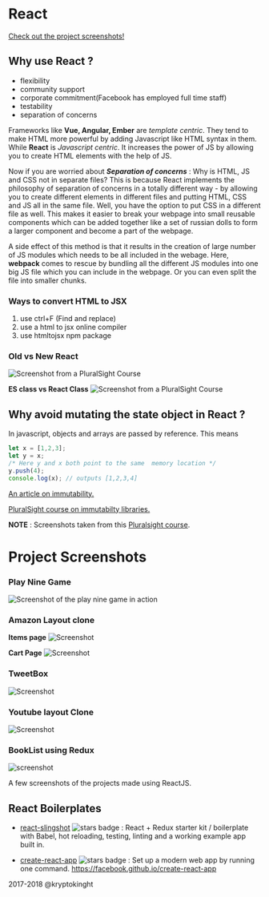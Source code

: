 # React
[Check out the project screenshots!](#project-screenshots)

## Why use React ?
* flexibility
* community support
* corporate commitment(Facebook has employed full time staff)
* testability
* separation of concerns
  
Frameworks like **Vue, Angular, Ember** are *template centric*. They tend to make HTML more powerful by adding Javascript like HTML syntax in them. While **React** is *Javascript centric*. It increases the power of JS by allowing you to create HTML elements with the help of JS.

 Now if you are worried about ***Separation of concerns*** : Why is HTML, JS and CSS not in separate files? This is because React implements the philosophy of separation of concerns in a totally different way - by allowing you to create different elements in different files and putting HTML, CSS and JS all in the same file. Well, you have the option to put CSS in a different file as well. This makes it easier to break your webpage into small reusable components which can be added together like a set of russian dolls to form a larger component and become a part of the webpage. 

 A side effect of this method is that it results in the creation of large number of JS modules which needs to be all included in the webage. Here, **webpack** comes to rescue by bundling all the different JS modules into one big JS file which you can include in the webpage. Or you can even split the file into smaller chunks. 

 ### Ways to convert HTML to JSX
 1. use ctrl+F (Find and replace)
 2. use a html to jsx online compiler
 3. use htmltojsx npm package

### Old vs New React
![Screenshot from a PluralSight Course](/screenshots/old_new_react.png)

**ES class vs React Class**
![Screenshot from a PluralSight Course](/screenshots/react_class.png)


## Why avoid mutating the state object in React ?
In javascript, objects and arrays are passed by reference. This means
```javascript
let x = [1,2,3];
let y = x;
/* Here y and x both point to the same  memory location */
y.push(4);
console.log(x); // outputs [1,2,3,4]
```

[An article on immutability.](https://medium.com/pro-react/a-brief-talk-about-immutability-and-react-s-helpers-70919ab8ae7c)

[PluralSight course on immutabilty libraries.](https://app.pluralsight.com/player?course=functional-javascript-libraries-playbook)


**NOTE** : Screenshots taken from this [Pluralsight course](https://app.pluralsight.com/player?name=a54f8f9e-b7f2-46e4-a5cd-aec10587ccf1&clip=0&course=react-big-picture&author=cory-house).


# Project Screenshots

### Play Nine Game
![Screenshot of the play nine game in action](/screenshots/play_nine.png)

### Amazon Layout clone
**Items page**
![Screenshot](/screenshots/amazon_clone.png)

**Cart Page**
![Screenshot](/screenshots/amazon_cart.png)

### TweetBox
![Screenshot](/screenshots/tweet.png)

### Youtube layout Clone
![Screenshot](/screenshots/youtube_clone.png)

### BookList using Redux
![screenshot](/screenshots/booklist_redux.png)


A few screenshots of the projects made using ReactJS.


## React Boilerplates

* [react-slingshot](https://github.com/coryhouse/react-slingshot) ![stars badge](http://githubbadges.com/star.svg?user=coryhouse&repo=react-slingshot) : 
    React + Redux starter kit / boilerplate with Babel, hot reloading, testing, linting and a working example app built in. 

* [create-react-app](https://github.com/facebook/create-react-app) ![stars badge](http://githubbadges.com/star.svg?user=facebook&repo=create-react-app) : Set up a modern web app by running one command. https://facebook.github.io/create-react-app




2017-2018 @kryptokinght




